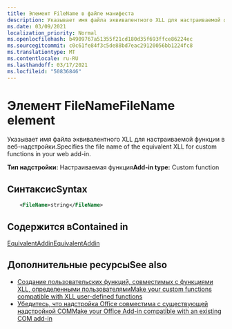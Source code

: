 ```yaml
---
title: Элемент FileName в файле манифеста
description: Указывает имя файла эквивалентного XLL для настраиваемой функции в веб-надстройки.
ms.date: 03/09/2021
localization_priority: Normal
ms.openlocfilehash: b4909767a51355f21cd180d35f693ffce86224ec
ms.sourcegitcommit: c0c61fe84f3c5de88bd7eac29120056bb1224fc8
ms.translationtype: MT
ms.contentlocale: ru-RU
ms.lasthandoff: 03/17/2021
ms.locfileid: "50836846"
---
```

# <a name="filename-element"></a><span data-ttu-id="adcb0-103">Элемент FileName</span><span class="sxs-lookup"><span data-stu-id="adcb0-103">FileName element</span></span>

<span data-ttu-id="adcb0-104">Указывает имя файла эквивалентного XLL для настраиваемой функции в веб-надстройки.</span><span class="sxs-lookup"><span data-stu-id="adcb0-104">Specifies the file name of the equivalent XLL for custom functions in your web add-in.</span></span>

<span data-ttu-id="adcb0-105">**Тип надстройки:** Настраиваемая функция</span><span class="sxs-lookup"><span data-stu-id="adcb0-105">**Add-in type:** Custom function</span></span>

## <a name="syntax"></a><span data-ttu-id="adcb0-106">Синтаксис</span><span class="sxs-lookup"><span data-stu-id="adcb0-106">Syntax</span></span>

```XML
    <FileName>string</FileName>  
```

## <a name="contained-in"></a><span data-ttu-id="adcb0-107">Содержится в</span><span class="sxs-lookup"><span data-stu-id="adcb0-107">Contained in</span></span>

[<span data-ttu-id="adcb0-108">EquivalentAddin</span><span class="sxs-lookup"><span data-stu-id="adcb0-108">EquivalentAddin</span></span>](equivalentaddin.md)


## <a name="see-also"></a><span data-ttu-id="adcb0-109">Дополнительные ресурсы</span><span class="sxs-lookup"><span data-stu-id="adcb0-109">See also</span></span>

- [<span data-ttu-id="adcb0-110">Создание пользовательских функций, совместимых с функциями XLL, определенными пользователями</span><span class="sxs-lookup"><span data-stu-id="adcb0-110">Make your custom functions compatible with XLL user-defined functions</span></span>](../../excel/make-custom-functions-compatible-with-xll-udf.md)
- [<span data-ttu-id="adcb0-111">Убедитесь, что надстройка Office совместима с существующей надстройкой COM</span><span class="sxs-lookup"><span data-stu-id="adcb0-111">Make your Office Add-in compatible with an existing COM add-in</span></span>](../../develop/make-office-add-in-compatible-with-existing-com-add-in.md)